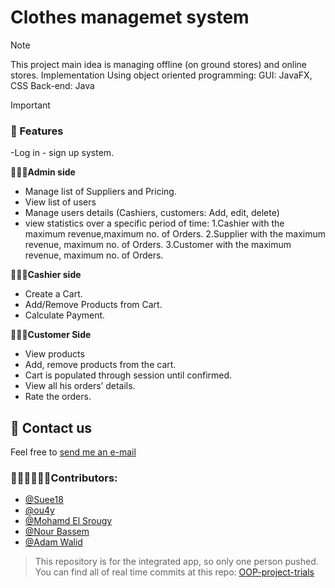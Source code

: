 # Clothes managemet system 
> [!NOTE]
> This project main idea is managing offline (on ground stores) and online stores. 
> Implementation
> Using object oriented programming:
> GUI: JavaFX, CSS
> Back-end: Java

> [!IMPORTANT]
> ### 👾 Features
> -Log in - sign up system.
> 
> **🧑🏻‍💻Admin side**
> - Manage list of Suppliers and Pricing.
>- View list of users
> - Manage users details (Cashiers, customers: Add, edit, delete)
> - view statistics  over a specific period of time: 
> 1.Cashier with the maximum revenue,maximum no. of Orders.
> 2.Supplier with the maximum revenue, maximum no. of Orders.
> 3.Customer with the maximum revenue, maximum no. of Orders.
>
> **👨🏻‍💼Cashier side**
> - Create a Cart.
> - Add/Remove Products from Cart.
> - Calculate Payment.
>
> **🙎🏻‍♂️Customer Side**
> - View products
> - Add, remove products from the cart.
> - Cart is populated through session until confirmed.
> - View all his orders’ details.
> - Rate the orders.




## 📨 Contact us

Feel free to [send me an e-mail](mailto:salmaaasherif22@gmail.com?subject=Inquiry%3A%20OOP%20Clothes%20management%20system%20project)


### 👩🏼‍💻🧑🏻‍💻Contributors: 
-  [@Suee18](https://github.com/Suee18)
-  [@ou4y](https://github.com/Ou4y)
-  [@Mohamd El Srougy](https://github.com/mohamedelsrougy)
-  [@Nour Bassem](https://github.com/nour-bassem)
-  [@Adam Walid](https://github.com/Adamwalidd)
  
>This repository is for the integrated app, so only one person pushed. You can find all of real time commits at this repo: [OOP-project-trials](https://github.com/Suee18/OOP_ClothesApp_Trials-)
